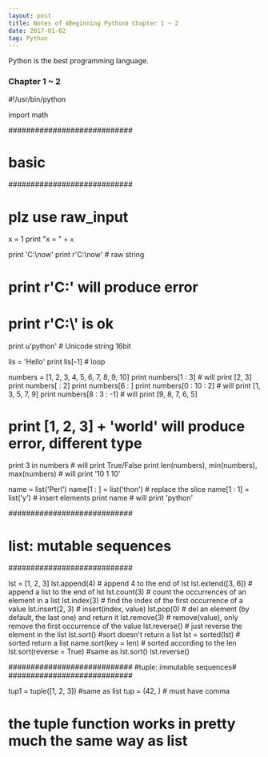 ```yaml
---
layout: post
title: Notes of 《Beginning Python》 Chapter 1 ~ 2
date: 2017-01-02
tag: Python
---
```


Python is the best programming language.

### Chapter 1 ~ 2

#!/usr/bin/python

import math

############################
#          basic           #
############################

# plz use raw_input

x = 1
print "x = " + `x`

print 'C:\\now'
print r'C:\now' # raw string
# print r'C:\' will produce error
# print r'C:\\' is ok
print u'python' # Unicode string 16bit

lis = 'Hello'
print lis[-1] # loop

numbers = [1, 2, 3, 4, 5, 6, 7, 8, 9, 10]
print numbers[1 : 3] # will print [2, 3]
print numbers[ : 2]
print numbers[6 : ]
print numbers[0 : 10 : 2] # will print [1, 3, 5, 7, 9]
print numbers[8 : 3 : -1] # will print [9, 8, 7, 6, 5]
# print [1, 2, 3] + 'world' will produce error, different type
print 3 in numbers # will print True/False
print len(numbers), min(numbers), max(numbers) # will print '10 1 10'

name = list('Perl')
name[1 : ] = list('thon') # replace the slice
name[1 : 1] = list('y') # insert elements
print name # will print 'python'

############################
#  list: mutable sequences #
############################

lst = [1, 2, 3]
lst.append(4) # append 4 to the end of lst
lst.extend([3, 6]) # append a list to the end of lst
lst.count(3) # count the occurrences of an element in a list
lst.index(3) # find the index of the first occurrence of a value
lst.insert(2, 3) # insert(index, value)
lst.pop(0) # del an element (by default, the last one) and return it
lst.remove(3) # remove(value), only remove the first occurrence of the value
lst.reverse() # just reverse the element in the list
lst.sort() #sort doesn't return a list
lst = sorted(lst) # sorted return a list
name.sort(key = len) # sorted according to the len
lst.sort(reverse = True) #same as lst.sort() lst.reverse()

############################
#tuple: immutable sequences#
############################

tup1 = tuple([1, 2, 3]) #same as list
tup = (42, ) # must have comma
# the tuple function works in pretty much the same way as list

